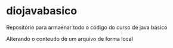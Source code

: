 # diojavabasico
Repositório para armaenar todo o código do curso de java básico

Alterando o conteudo de um arquivo de forma local